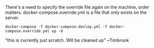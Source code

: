There's a need to specify the override file again on the machine, order matters.
docker-compose.override.yml is a file that only exists on the server.

```
docker-compose -f docker-compose.devlop.yml -f docker-compose.override.yml up -d
```

"this is currently just scratch. Will be cleaned up" ~Timbrook
